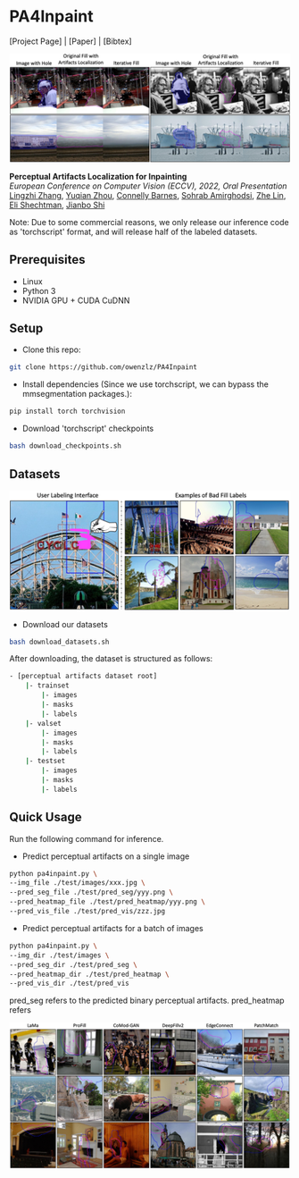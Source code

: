 # PA4Inpaint
[Project Page] |  [Paper] | [Bibtex]
<!-- (https://chail.github.io/latent-composition/) -->

<img src="https://github.com/owenzlz/PA4Inpaint/blob/main/images/teaser.png" style="width:800px;">

**Perceptual Artifacts Localization for Inpainting**\
*European Conference on Computer Vision (ECCV), 2022, Oral Presentation*\
[Lingzhi Zhang](https://owenzlz.github.io/), [Yuqian Zhou](https://yzhouas.github.io/), [Connelly Barnes](http://www.connellybarnes.com/work/), [Sohrab Amirghodsi](https://scholar.google.com/citations?user=aFrtZOIAAAAJ&hl=en), [Zhe Lin](https://sites.google.com/site/zhelin625/), [Eli Shechtman](https://research.adobe.com/person/eli-shechtman/), [Jianbo Shi](https://www.cis.upenn.edu/~jshi/)

Note: Due to some commercial reasons, we only release our inference code as 'torchscript' format, and will release
half of the labeled datasets. 

## Prerequisites
- Linux
- Python 3
- NVIDIA GPU + CUDA CuDNN

## Setup
- Clone this repo:
```bash
git clone https://github.com/owenzlz/PA4Inpaint
```

- Install dependencies (Since we use torchscript, we can bypass the mmsegmentation packages.):
```bash
pip install torch torchvision
```

- Download 'torchscript' checkpoints
```bash
bash download_checkpoints.sh
```

## Datasets

<img src="https://github.com/owenzlz/PA4Inpaint/blob/main/images/user_labels.png" style="width:800px;">

- Download our datasets
```bash
bash download_datasets.sh
```

After downloading, the dataset is structured as follows: 
```bash
- [perceptual artifacts dataset root]
    |- trainset
        |- images
        |- masks
        |- labels
    |- valset
        |- images
        |- masks
        |- labels
    |- testset
        |- images
        |- masks
        |- labels
```

## Quick Usage

Run the following command for inference. 

- Predict perceptual artifacts on a single image
```bash
python pa4inpaint.py \
--img_file ./test/images/xxx.jpg \
--pred_seg_file ./test/pred_seg/yyy.png \
--pred_heatmap_file ./test/pred_heatmap/yyy.png \
--pred_vis_file ./test/pred_vis/zzz.jpg
```

- Predict perceptual artifacts for a batch of images
```bash
python pa4inpaint.py \
--img_dir ./test/images \
--pred_seg_dir ./test/pred_seg \
--pred_heatmap_dir ./test/pred_heatmap \
--pred_vis_dir ./test/pred_vis
```

pred_seg refers to the predicted binary perceptual artifacts. 
pred_heatmap refers

<img src="https://github.com/owenzlz/PA4Inpaint/blob/main/images/seg_results.png" style="width:800px;">